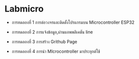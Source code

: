 # Labmicro

- การทดลองที่ 1 การต่อวงจรและติดตั้งโปรแกรมบน Microcontroller ESP32

- การทดลองที่ 2 การแจ้งข้อมูล,ผ่านแอพพลิเคชัน line

- การทดลองที่ 3 การสร้าง Grithub Page

- การทดลองที่ 4 การนำ MIcrocontroller มาประยุกต์ใช้
  

